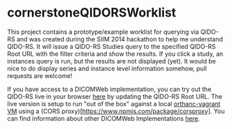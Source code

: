 cornerstoneQIDORSWorklist
=========================

This project contains a prototype/example worklist for querying via QIDO-RS and was created during the SIIM 2014
hackathon to help me understand QIDO-RS.  It will issue a QIDO-RS Studies query to the specified QIDO-RS Root URL
with the filter criteria and show the results.  If you click a study, an instances query is run, but the results
are not displayed (yet).  It would be nice to do display series and instance level information somehow, pull
requests are welcome!


If you have access to a DICOMWeb implementation, you can try out the QIDO-RS live in your browser
[here](https://rawgit.com/chafey/cornerstoneQIDORSWorklist/master/src/index.html) by updating the QIDO-RS Root URL.
The live version is setup to run "out of the box" against a local [orthanc-vagrant VM](https://github.com/chafey/orthanc-vagrant)
using a (CORS proxy)[https://www.npmjs.com/package/corsproxy].  You can find information
about other DICOMWeb Implementations [here](https://github.com/chafey/dicomWeb).


